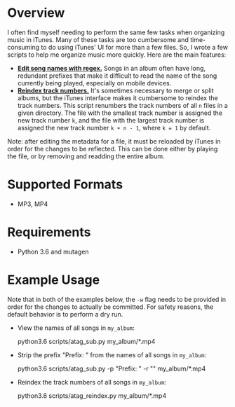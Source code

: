 # Overview

I often find myself needing to perform the same few tasks when organizing music in iTunes. Many of
these tasks are too cumbersome and time-consuming to do using iTunes' UI for more than a few files.
So, I wrote a few scripts to help me organize music more quickly. Here are the main features:

  - [**Edit song names with regex.**](scripts/atag_sub.py) Songs in an album often have long,
    redundant prefixes that make it difficult to read the name of the song currently being played,
    especially on mobile devices.
  - [**Reindex track numbers.**](scripts/atag_reindex.py) It's sometimes necessary to merge or split
    albums, but the iTunes interface makes it cumbersome to reindex the track numbers. This script
    renumbers the track numbers of all `n` files in a given directory. The file with the smallest
    track number is assigned the new track number `k`, and the file with the largest track number is
    assigned the new track number `k + n - 1`, where `k = 1` by default.

Note: after editing the metadata for a file, it must be reloaded by iTunes in order for the changes
to be reflected. This can be done either by playing the file, or by removing and readding the entire
album.

# Supported Formats

- MP3, MP4

# Requirements

- Python 3.6 and mutagen

# Example Usage

Note that in both of the examples below, the `-w` flag needs to be provided in order for the changes
to actually be committed. For safety reasons, the default behavior is to perform a dry run.

- View the names of all songs in `my_album`:

	python3.6 scripts/atag_sub.py my_album/*.mp4

- Strip the prefix "Prefix: " from the names of all songs in `my_album`:

	python3.6 scripts/atag_sub.py -p "Prefix: " -r "" my_album/*.mp4

- Reindex the track numbers of all songs in `my_album`:

	python3.6 scripts/atag_reindex.py my_album/*.mp4
